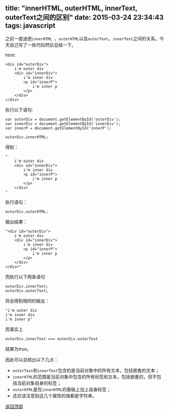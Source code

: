 title: "innerHTML, outerHTML, innerText, outerText之间的区别"
date: 2015-03-24 23:34:43
tags: javascript 
---
<span id='head'></span>
之前一直迷惑`innerHTML `，`outerHTML`以及`outerText`，`innerText`之间的关系。今天自己写了一些代码然后总结一下。


<!--more-->

html:

    <div id="outerDiv">
		i'm outer div
		<div id="innerDiv">
			i'm inner div
			<p id="innerP">
				i'm inner p
			</p>
		</div>
	</div>
    
执行以下语句:
	
    var outerDiv = document.getElementById('outerDiv');
    var innerDiv = document.getElementById('innerDiv');
    var innerP = document.getElementById('innerP');

	outerDiv.innerHTML;

得到：

	"
		i'm outer div
		<div id="innerDiv">
			i'm inner div
			<p id="innerP">
				i'm inner p
			</p>
		</div>
	"
 
 执行语句：
 
 	outerDiv.outerHTML;
    
输出结果：

	"<div id="outerDiv">
		i'm outer div
		<div id="innerDiv">
			i'm inner div
			<p id="innerP">
				i'm inner p
			</p>
		</div>
	</div>"
    
而执行以下两条语句

	outerDiv.innerText;
    outerDiv.outerText;
    
将会得到相同的输出：

	"i'm outer div
	i'm inner div
	i'm inner p"
    
而事实上

	outerDiv.innerText === outerDiv.outerText
    
结果为*true*。

因此可以总结出以下几点：

- `outerText`和`innerText`包含的是当前对象中的所有文本，包括嵌套的文本；
- `innerHTML`的范围是当前对象中包含的所有标签和文本，包括嵌套的，但不包括当前对象自身的标签；
- `outerHTML`是在`innerHTML`的基础上加上自身标签；
- 还应该注意到这几个属性的值都是字符串。

[返回顶部](#header)